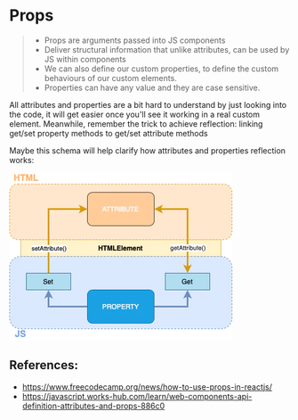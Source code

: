 # Props

> - Props are arguments passed into JS components
> - Deliver structural information that unlike attributes, can be used by JS within components
> - We can also define our custom properties, to define the custom behaviours of our custom elements.
> - Properties can have any value and they are case sensitive.

All attributes and properties are a bit hard to understand by just looking into the code, it will get easier once you'll see it working in a real custom element. Meanwhile, remember the trick to achieve reflection: linking get/set property methods to get/set attribute methods

Maybe this schema will help clarify how attributes and properties reflection works:

![Props vs Attributes](../assets/img/props_vs_attributes.webp "Props vs Attributes")

## References:

- https://www.freecodecamp.org/news/how-to-use-props-in-reactjs/
- https://javascript.works-hub.com/learn/web-components-api-definition-attributes-and-props-886c0
